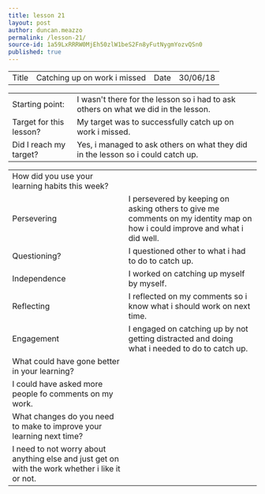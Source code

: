 ```yaml
---
title: lesson 21
layout: post
author: duncan.meazzo
permalink: /lesson-21/
source-id: 1a59LxRRRW0MjEh50zlW1beS2Fn8yFutNygmYozvQSn0
published: true
---
```

<table>
  <tr>
    <td>Title</td>
    <td>Catching up on work i missed</td>
    <td>Date</td>
    <td>30/06/18</td>
  </tr>
</table>


<table>
  <tr>
    <td>Starting point:</td>
    <td>I wasn't there for the lesson so i had to ask others on what we did in the lesson.</td>
  </tr>
  <tr>
    <td>Target for this lesson?</td>
    <td>My target was to successfully catch up on work i missed.</td>
  </tr>
  <tr>
    <td>Did I reach my target? </td>
    <td>Yes, i managed to ask others on what they did in the lesson so i could catch up.</td>
  </tr>
</table>


<table>
  <tr>
    <td>How did you use your learning habits this week?</td>
    <td></td>
  </tr>
  <tr>
    <td>Persevering</td>
    <td>I persevered by keeping on asking others to give me comments on my identity map on how i could improve and what i did well.</td>
  </tr>
  <tr>
    <td>Questioning?</td>
    <td>I questioned other to what i had to do to catch up.</td>
  </tr>
  <tr>
    <td>Independence</td>
    <td>I worked on catching up myself by myself.</td>
  </tr>
  <tr>
    <td>Reflecting</td>
    <td>I reflected on my comments so i know what i should work  on next time.</td>
  </tr>
  <tr>
    <td>Engagement</td>
    <td>I engaged on catching up by not getting distracted and doing what i needed to do to catch up.</td>
  </tr>
  <tr>
    <td>What could have gone better in your learning?</td>
    <td></td>
  </tr>
  <tr>
    <td>I could have asked more people fo comments on my work. </td>
    <td></td>
  </tr>
  <tr>
    <td>What changes do you need to make to improve your learning next time?</td>
    <td></td>
  </tr>
  <tr>
    <td>I need to not worry about anything else and just get on with the work whether i like it or not.</td>
    <td></td>
  </tr>
</table>


